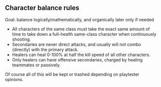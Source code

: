 ## Character balance rules
Goal: balance logically/mathematically, and organically later only if needed
- All characters of the same class must take the exact same amount of time to take down a full-health same-class character when continuously shooting.
- Secondaries are never direct attacks, and usually will not combo (directly) with the primary attack.
- Healers can heal 0-100% at half the kill speed of all other characters.
- Only healers can have offensive secondaries, charged by healing teammates or passively.

Of course all of this will be kept or trashed depending on playtester opinions.
